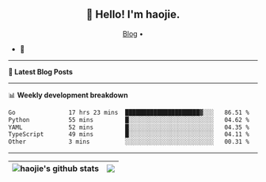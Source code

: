 <h2 align="center">👋 Hello! I'm haojie.</h2>
<p align="center">
  <a href="https://aoyouer.com">Blog</a> •
</p>


- 🔭 


-------

**📝 Latest Blog Posts**


-------

📊 **Weekly development breakdown**
<!--START_SECTION:waka-->

```txt
Go               17 hrs 23 mins  █████████████████████▓░░░   86.51 %
Python           55 mins         █░░░░░░░░░░░░░░░░░░░░░░░░   04.62 %
YAML             52 mins         █░░░░░░░░░░░░░░░░░░░░░░░░   04.35 %
TypeScript       49 mins         █░░░░░░░░░░░░░░░░░░░░░░░░   04.11 %
Other            3 mins          ░░░░░░░░░░░░░░░░░░░░░░░░░   00.31 %
```

<!--END_SECTION:waka-->

-------



| <img align="center" src="https://github-readme-stats.vercel.app/api?username=haojie06&show_icons=true&theme=graywhite&show_icons=true&count_private=true&include_all_commits=true&hide_border=true" alt="haojie's github stats" /> | <img align="center" src="https://github-readme-stats.vercel.app/api/top-langs/?username=haojie06&layout=compact&theme=graywhite&hide_border=true&hide=css,html" /> |
| ------------- | ------------- |


